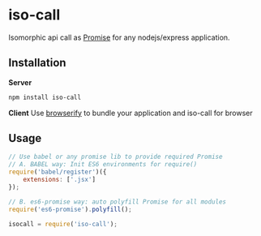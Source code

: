 iso-call
========

Isomorphic api call as <a href="https://developer.mozilla.org/en-US/docs/Web/JavaScript/Reference/Global_Objects/Promise">Promise</a> for any nodejs/express application.

Installation
------------

**Server**
```sh
npm install iso-call
```

**Client**
Use <a href="https://github.com/substack/node-browserify">browserify</a> to bundle your application and iso-call for browser

Usage
-----



```javascript
// Use babel or any promise lib to provide required Promise
// A. BABEL way: Init ES6 environments for require()
require('babel/register')({
    extensions: ['.jsx']
});

// B. es6-promise way: auto polyfill Promise for all modules
require('es6-promise').polyfill();

isocall = require('iso-call');


```
